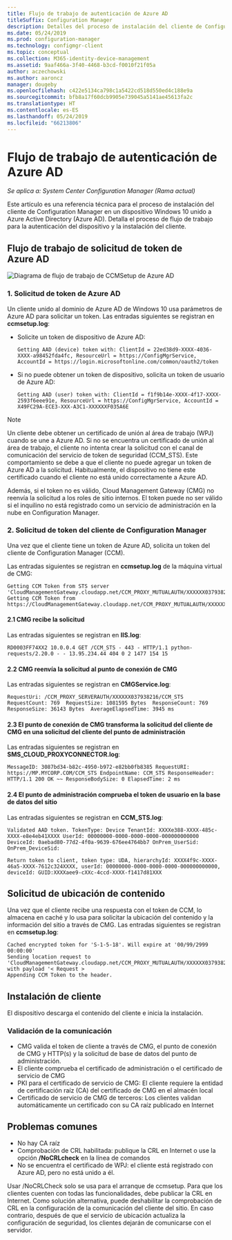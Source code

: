 ```yaml
---
title: Flujo de trabajo de autenticación de Azure AD
titleSuffix: Configuration Manager
description: Detalles del proceso de instalación del cliente de Configuration Manager en un dispositivo Windows 10 con la autenticación de Azure Active Directory.
ms.date: 05/24/2019
ms.prod: configuration-manager
ms.technology: configmgr-client
ms.topic: conceptual
ms.collection: M365-identity-device-management
ms.assetid: 9aaf466a-3f40-4468-b3cd-f0010f21f05a
author: aczechowski
ms.author: aaroncz
manager: dougeby
ms.openlocfilehash: c422e5134ca798c1a5422cd518d550ed4c188e9a
ms.sourcegitcommit: bfb8a17f60dcb9905e739045a5141ae45613fa2c
ms.translationtype: HT
ms.contentlocale: es-ES
ms.lasthandoff: 05/24/2019
ms.locfileid: "66213806"
---
```

# <a name="azure-ad-authentication-workflow"></a>Flujo de trabajo de autenticación de Azure AD

*Se aplica a: System Center Configuration Manager (Rama actual)*

Este artículo es una referencia técnica para el proceso de instalación del cliente de Configuration Manager en un dispositivo Windows 10 unido a Azure Active Directory (Azure AD). Detalla el proceso de flujo de trabajo para la autenticación del dispositivo y la instalación del cliente.  
 

## <a name="azure-ad-token-request-workflow"></a>Flujo de trabajo de solicitud de token de Azure AD

![Diagrama de flujo de trabajo de CCMSetup de Azure AD](media/azure-ad-install-workflow.png)  

### <a name="1-azure-ad-token-request"></a>1. Solicitud de token de Azure AD

Un cliente unido al dominio de Azure AD de Windows 10 usa parámetros de Azure AD para solicitar un token. Las entradas siguientes se registran en **ccmsetup.log**:

- Solicite un token de dispositivo de Azure AD:

    ```
    Getting AAD (device) token with: ClientId = 22ed38d9-XXXX-4036-XXXX-a98452fda4fc, ResourceUrl = https://ConfigMgrService, AccountId = https://login.microsoftonline.com/common/oauth2/token
    ```

- Si no puede obtener un token de dispositivo, solicita un token de usuario de Azure AD:

    ```
    Getting AAD (user) token with: ClientId = f1f9b14e-XXXX-4f17-XXXX-2593f6eee91e, ResourceUrl = https://ConfigMgrService, AccountId = X49FC29A-ECE3-XXX-A3C1-XXXXXXF035A6E
    ```

> [!NOTE]
> Un cliente debe obtener un certificado de unión al área de trabajo (WPJ) cuando se une a Azure AD. Si no se encuentra un certificado de unión al área de trabajo, el cliente no intenta crear la solicitud con el canal de comunicación del servicio de token de seguridad (CCM_STS). Este comportamiento se debe a que el cliente no puede agregar un token de Azure AD a la solicitud. Habitualmente, el dispositivo no tiene este certificado cuando el cliente no está unido correctamente a Azure AD.
>
> Además, si el token no es válido, Cloud Management Gateway (CMG) no reenvía la solicitud a los roles de sitio internos. El token puede no ser válido si el inquilino no está registrado como un servicio de administración en la nube en Configuration Manager.


### <a name="2-configuration-manager-client-token-request"></a>2. Solicitud de token del cliente de Configuration Manager

Una vez que el cliente tiene un token de Azure AD, solicita un token del cliente de Configuration Manager (CCM).

Las entradas siguientes se registran en **ccmsetup.log** de la máquina virtual de CMG:

```
Getting CCM Token from STS server 'CloudManagementGateway.cloudapp.net/CCM_PROXY_MUTUALAUTH/XXXXXX037938216'
Getting CCM Token from https://CloudManagementGateway.cloudapp.net/CCM_PROXY_MUTUALAUTH/XXXXXX037938216/CCM_STS
```

#### <a name="21-cmg-gets-request"></a>2.1 CMG recibe la solicitud

Las entradas siguientes se registran en **IIS.log**:

```
RD0003FF74XX2 10.0.0.4 GET /CCM_STS - 443 - HTTP/1.1 python-requests/2.20.0 - - 13.95.234.44 404 0 2 1477 154 15
```

#### <a name="22-cmg-forwards-request-to-cmg-connection-point"></a>2.2 CMG reenvía la solicitud al punto de conexión de CMG

Las entradas siguientes se registran en **CMGService.log**:

```
RequestUri: /CCM_PROXY_SERVERAUTH/XXXXXX037938216/CCM_STS  RequestCount: 769  RequestSize: 1081595 Bytes  ResponseCount: 769     ResponseSize: 36143 Bytes  AverageElapsedTime: 3945 ms
```

#### <a name="23-cmg-connection-point-transforms-cmg-client-request-to-management-point-client-request"></a>2.3 El punto de conexión de CMG transforma la solicitud del cliente de CMG en una solicitud del cliente del punto de administración

Las entradas siguientes se registran en **SMS_CLOUD_PROXYCONNECTOR.log**:

```
MessageID: 3087bd34-b82c-4950-b972-e82bb0fb8385 RequestURI: https://MP.MYCORP.COM/CCM_STS EndpointName: CCM_STS ResponseHeader: HTTP/1.1 200 OK ~~ ResponseBodySize: 0 ElapsedTime: 2 ms
```

#### <a name="24-management-point-verifies-user-token-in-site-database"></a>2.4 El punto de administración comprueba el token de usuario en la base de datos del sitio

Las entradas siguientes se registran en **CCM_STS.log**:

```
Validated AAD token. TokenType: Device TenantId: XXXXe388-XXXX-485c-XXXX-e8e4eb41XXXX UserId: 00000000-0000-0000-0000-000000000000 DeviceId: 0aebad80-77d2-4f0a-9639-676ee4764bb7 OnPrem_UserSid:  OnPrem_DeviceSid:

Return token to client, token type: UDA, hierarchyId: XXXX4f9c-XXXX-46a5-XXXX-7612c324XXXX, userId: 00000000-0000-0000-0000-000000000000, deviceId: GUID:XXXXaee9-cXXc-4ccd-XXXX-f1417d81XXX
```


## <a name="content-location-request"></a>Solicitud de ubicación de contenido

Una vez que el cliente recibe una respuesta con el token de CCM, lo almacena en caché y lo usa para solicitar la ubicación del contenido y la información del sitio a través de CMG. Las entradas siguientes se registran en **ccmsetup.log**:

```
Cached encrypted token for 'S-1-5-18'. Will expire at '00/99/2999 00:00:00'
Sending location request to 'CloudManagementGateway.cloudapp.net/CCM_PROXY_MUTUALAUTH/XXXXXX037938216' with payload '< Request >
Appending CCM Token to the header.
```


## <a name="client-installation"></a>Instalación de cliente

El dispositivo descarga el contenido del cliente e inicia la instalación.

### <a name="communication-validation"></a>Validación de la comunicación

- CMG valida el token de cliente a través de CMG, el punto de conexión de CMG y HTTP(s) y la solicitud de base de datos del punto de administración.
- El cliente comprueba el certificado de administración o el certificado de servicio de CMG
- PKI para el certificado de servicio de CMG: El cliente requiere la entidad de certificación raíz (CA) del certificado de CMG en el almacén local
- Certificado de servicio de CMG de terceros: Los clientes validan automáticamente un certificado con su CA raíz publicado en Internet


## <a name="common-issues"></a>Problemas comunes

- No hay CA raíz
- Comprobación de CRL habilitada: publique la CRL en Internet o use la opción **/NoCRLcheck** en la línea de comandos
- No se encuentra el certificado de WPJ: el cliente está registrado con Azure AD, pero no está unido a él.

Usar /NoCRLCheck solo se usa para el arranque de ccmsetup. Para que los clientes cuenten con todas las funcionalidades, debe publicar la CRL en Internet. Como solución alternativa, puede deshabilitar la comprobación de CRL en la configuración de la comunicación del cliente del sitio. En caso contrario, después de que el servicio de ubicación actualiza la configuración de seguridad, los clientes dejarán de comunicarse con el servidor.
